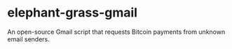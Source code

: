 # elephant-grass-gmail
An open-source Gmail script that requests Bitcoin payments from unknown email senders.
